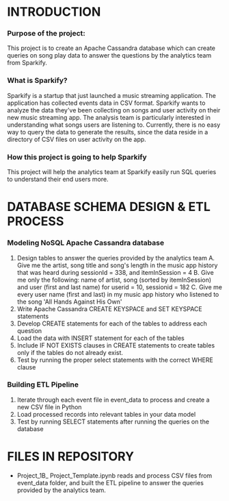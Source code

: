 # INTRODUCTION
### Purpose of the project:
This project is to create an Apache Cassandra database which can create queries on song play data to answer the questions by the analytics team from Sparkify. 
### What is Sparkify?
Sparkify is a startup that just launched a music streaming application. The application has collected events data in CSV format. Sparkify wants to analyze the data they've been collecting on songs and user activity on their new music streaming app. The analysis team is particularly interested in understanding what songs users are listening to. Currently, there is no easy way to query the data to generate the results, since the data reside in a directory of CSV files on user activity on the app.
### How this project is going to help Sparkify
This project will help the analytics team at Sparkify easily run SQL queries to understand their end users more.
# DATABASE SCHEMA DESIGN & ETL PROCESS
### Modeling NoSQL Apache Cassandra database
1. Design tables to answer the queries provided by the analytics team
A. Give me the artist, song title and song's length in the music app history that was heard during sessionId = 338, and itemInSession = 4
B. Give me only the following: name of artist, song (sorted by itemInSession) and user (first and last name) for userid = 10, sessionid = 182
C. Give me every user name (first and last) in my music app history who listened to the song 'All Hands Against His Own'
2. Write Apache Cassandra CREATE KEYSPACE and SET KEYSPACE statements
3. Develop CREATE statements for each of the tables to address each question
4. Load the data with INSERT statement for each of the tables
5. Include IF NOT EXISTS clauses in CREATE statements to create tables only if the tables do not already exist. 
6. Test by running the proper select statements with the correct WHERE clause
### Building ETL Pipeline
1. Iterate through each event file in event_data to process and create a new CSV file in Python
2. Load processed records into relevant tables in your data model
3. Test by running SELECT statements after running the queries on the database
# FILES IN REPOSITORY
* Project_1B_ Project_Template.ipynb reads and process CSV files from event_data folder, and built the ETL pipeline to answer the queries provided by the analytics team.
